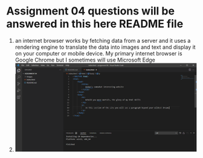 # Assignment 04 questions will be answered in this here README file
1. an internet browser works by fetching data from a server and it uses a rendering engine to translate the data into images and text and display it on your computer or mobile device. My primary internet browser is Google Chrome but I sometimes will use Microsoft Edge
2. ![images](./Images/screenshot.PNG)
